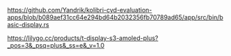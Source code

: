 https://github.com/Yandrik/kolibri-cyd-evaluation-apps/blob/b089aef31cc64e294bd64b2032356fb70789ad65/app/src/bin/basic-display.rs

https://lilygo.cc/products/t-display-s3-amoled-plus?_pos=3&_psq=plus&_ss=e&_v=1.0